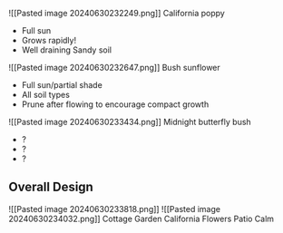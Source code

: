 ![[Pasted image 20240630232249.png]]
California poppy
* Full sun
* Grows rapidly!
* Well draining Sandy soil



![[Pasted image 20240630232647.png]]
Bush sunflower
* Full sun/partial shade
* All soil types
* Prune after flowing to encourage compact growth

![[Pasted image 20240630233434.png]]
Midnight butterfly bush
* ?
* ?
* ?

## Overall Design
![[Pasted image 20240630233818.png]]
![[Pasted image 20240630234032.png]]
Cottage
Garden
California 
Flowers
Patio
Calm